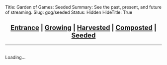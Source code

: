 Title: Garden of Games: Seeded
Summary: See the past, present, and future of streaming.
Slug: gog/seeded
Status: Hidden
HideTitle: True


## <center><a href='/gog'>Entrance</a> | <a href='/gog/growing'>Growing</a> | <a href='/gog/harvested'>Harvested</a> | <a href='/gog/composted'>Composted</a> | <a href='/gog/seeded'><b>Seeded</b></a></center>

---

<div id="search-bar"></div><br>
<div id="game-list">Loading...</div>

<script src='/js/seeded.js'></script>
<script>
function dynamicSort(property) {
    var sortOrder = 1;
    if(property[0] === "-") {
        sortOrder = -1;
        property = property.substr(1);
    }
    return function (a,b) {
        var result = (a[property] < b[property]) ? -1 : (a[property] > b[property]) ? 1 : 0;
        return result * sortOrder;
    }
}

function dynamicSortMultiple() {
    var props = arguments;
    return function (obj1, obj2) {
        var i = 0, result = 0, numberOfProperties = props.length;
        while(result === 0 && i < numberOfProperties) {
            result = dynamicSort(props[i])(obj1, obj2);
            i++;
        }
        return result;
    }
}

function createGameList() {
var searchTerm = document.getElementById('search-box').value.toLowerCase();
var filtered = jsonArray.filter(jsonObject => 
jsonObject.name.toLowerCase().includes(searchTerm));

if (document.getElementById('platform-dropdown').value) {
    filtered = filtered.filter(function(jsonObject)  { return jsonObject.platform == document.getElementById('platform-dropdown').value; });
};

var sort_by = document.getElementById('sort-dropdown').value;
if (sort_by == 1) {
    filtered.sort(dynamicSortMultiple("name", "-votes"));
} else if (sort_by == 2) {
    filtered.sort(dynamicSortMultiple("-name", "-votes"));
} else if (sort_by == 4) {
    filtered.sort(dynamicSortMultiple("votes", "name"));
} else {
    filtered.sort(dynamicSortMultiple("-votes", "name"));
};
    

var html_to_write = '';
var vote_letter = "s";
for (var i = 0; i < filtered.length; i += 2) {
    if (filtered[i].votes == 1) { vote_letter = ""; } else { vote_letter = "s"; };
    html_to_write = html_to_write.concat(`<div class="row">
  <div class="col-sm-6">
    <div class="card text-white" style="background-color: rgba(33,37,41,0.95);">
        <div class="card-body">
            <div class="row align-items-center">
                <div class="col-auto align-self-center">
                    <img class="rounded align-self-center" src="/images/games/${filtered[i].id}.png" style="width: 96px; height: 96px;">
                </div>
                <div class="col justify-content-center" align="center">
                    <b>${filtered[i].name}</b><br>
                </div>
            </div><br>
            <div class="row align-items-center">
                <div class="col justify-content-center" align="center">
                    #${filtered[i].id} | ${filtered[i].platform} | ${filtered[i].votes} Vote${vote_letter}
                </div>
            </div>
        </div>
    </div>
    </div>`);
    if (i + 1 < filtered.length) {
        if (filtered[i+1].votes == 1) { vote_letter = ""; } else { vote_letter = "s"; };
        html_to_write = html_to_write.concat(`<div class="col-sm-6">
    <div class="card text-white" style="background-color: rgba(33,37,41,0.95);">
        <div class="card-body">
            <div class="row align-items-center">
                <div class="col-auto align-self-center">
                    <img class="rounded align-self-center" src="/images/games/${filtered[i+1].id}.png" style="width: 96px; height: 96px;">
                </div>
                <div class="col justify-content-center" align="center">
                    <b>${filtered[i+1].name}</b><br>
                </div>
            </div><br>
            <div class="row align-items-center">
                <div class="col justify-content-center" align="center">
                    #${filtered[i+1].id} | ${filtered[i+1].platform} | ${filtered[i+1].votes} Vote${vote_letter}
                </div>
            </div>
        </div>
    </div>
    </div>`);
    };
    html_to_write = html_to_write.concat(`</div><br>`);
};
var node = document.getElementById('game-list');
node.innerHTML = html_to_write;
};

const platforms = Array.from(new Set(jsonArray.map((item) => item.platform)));
platforms.sort();

var html_to_write = `<form>
  <div class="form-row">
    <div class="col">
      <input id="search-box" type="text" class="form-control" placeholder="Search" oninput="createGameList()">
    </div>
    <div class="col-md-auto">
      <select id="platform-dropdown" class="custom-select" onchange="createGameList()">
      <option value="">Platform</option>`;

for (var p of platforms) {
html_to_write = html_to_write.concat(`<option value="${p}">${p}</option>`);
};

html_to_write = html_to_write.concat(`</select>
    </div>
    <div class="col-md-auto">
      <select id="sort-dropdown" class="custom-select" onchange="createGameList()">
      <option value="">Sort</option>
      <option value="1">Name (A-Z)</option>
      <option value="2">Name (Z-A)</option>
      <option value="3">Votes (highest first)</option>
      <option value="4">Votes (lowest first)</option>
    </select>
    </div>
  </div>
</form>`);

var node = document.getElementById('search-bar');
node.innerHTML = html_to_write;

createGameList();
</script>
